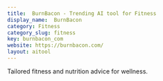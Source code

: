 ```yaml
---
title:  BurnBacon - Trending AI tool for Fitness
display_name:  BurnBacon
category: Fitness
category_slug: fitness
key: burnbacon_com
website: https://burnbacon.com/
layout: aitool
---
```


Tailored fitness and nutrition advice for wellness.

